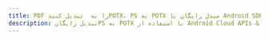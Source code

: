 ---title: PDF را به  تبدیل کنیدPOTX، PS به POTX مبدل رایگان یا Android SDKdescription: تبدیل رایگانPS به POTX با استفاده از Android Cloud APIs & SDK همچنین اسناد PDF را در Cloud ایجاد، ویرایش و رندر کنید.---